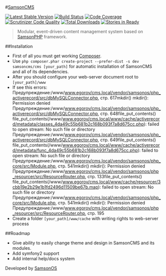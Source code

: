 #[SamsonCMS](http://samsoncms.com)

[![Latest Stable Version](https://poser.pugx.org/samsoncms/cms/v/stable.svg)](https://packagist.org/packages/samsoncms/cms)
[![Build Status](https://scrutinizer-ci.com/g/samsoncms/cms/badges/build.png?b=master)](https://scrutinizer-ci.com/g/samsoncms/cms/build-status/master)
[![Code Coverage](https://scrutinizer-ci.com/g/samsoncms/cms/badges/coverage.png?b=master)](https://scrutinizer-ci.com/g/samsoncms/cms/?branch=master)
[![Scrutinizer Code Quality](https://scrutinizer-ci.com/g/samsoncms/cms/badges/quality-score.png?b=master)](https://scrutinizer-ci.com/g/samsoncms/cms/?branch=master) 
[![Total Downloads](https://poser.pugx.org/samsoncms/cms/downloads.svg)](https://packagist.org/packages/samsoncms/cms)
[![Stories in Ready](https://badge.waffle.io/samsoncms/cms.png?label=ready&title=Ready)](https://waffle.io/samsoncms/cms)

> Modular, event-driven content management system based on [SamsonPHP](http://samsonphp.com) framework.

##Installation 
* First of all you must get working [Composer](http://getcomposer.org).
* Use ```php composer.phar create-project --prefer-dist -s dev samsoncms/cms [your_path]``` for automatic installation of SamsonCMS and all of its dependencies.
* After you should configure your web-server document root to ```[your_path]/www``` 
* If see this errors: 
Предупреждение:/www/www.egorov/cms.local/vendor/samsonos/php_activerecord/src/dbMySQLConnector.php, стр. 617mkdir() mkdir(): Permission denied
Предупреждение:/www/www.egorov/cms.local/vendor/samsonos/php_activerecord/src/dbMySQLConnector.php, стр. 648file_put_contents() file_put_contents(/www/www.egorov/cms.local/www/cache/activerecord/metadata/classes_4da49c55b681b2c168b093f7a8d675cc.php): failed to open stream: No such file or directory
Предупреждение:/www/www.egorov/cms.local/vendor/samsonos/php_activerecord/src/dbMySQLConnector.php, стр. 649file_put_contents() file_put_contents(/www/www.egorov/cms.local/www/cache/activerecord/metadata/func_4da49c55b681b2c168b093f7a8d675cc.php): failed to open stream: No such file or directory
Предупреждение:/www/www.egorov/cms.local/vendor/samsonos/php_core/src/Module.php, стр. 541mkdir() mkdir(): Permission denied
Предупреждение:/www/www.egorov/cms.local/vendor/samsonos/php_resourcer/src/ResourceRouter.php, стр. 133file_put_contents() file_put_contents(/www/www.egorov/cms.local/www/cache/resourcer/3cbb19e2b29e1b1fd2496d11509be67b.map): failed to open stream: No such file or directory
Предупреждение:/www/www.egorov/cms.local/vendor/samsonos/php_core/src/Module.php, стр. 541mkdir() mkdir(): Permission denied
Предупреждение:/www/www.egorov/cms.local/vendor/samsonos/php_resourcer/src/ResourceRouter.php, стр. 195
* Create a folder ```[your_path]/www/cache``` with writing rights to web-server process


##Roadmap
* Give ability to easily change theme and design in SamsonCMS and its modules.
* Add symfony2 support
* Add internal help/docs system

Developed by [SamsonOS](http://samsonos.com/)
